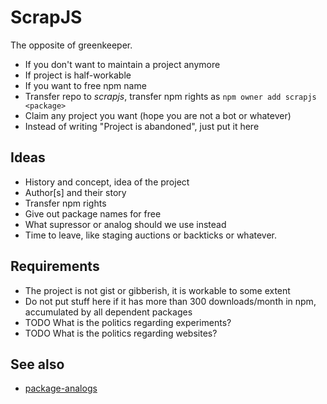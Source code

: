 # ScrapJS

The opposite of greenkeeper.

* If you don't want to maintain a project anymore
* If project is half-workable
* If you want to free npm name
* Transfer repo to _scrapjs_, transfer npm rights as `npm owner add scrapjs <package>`
* Claim any project you want (hope you are not a bot or whatever)
* Instead of writing "Project is abandoned", just put it here

## Ideas

* History and concept, idea of the project
* Author[s] and their story
* Transfer npm rights
* Give out package names for free
* What supressor or analog should we use instead
* Time to leave, like staging auctions or backticks or whatever.

## Requirements

* The project is not gist or gibberish, it is workable to some extent
* Do not put stuff here if it has more than 300 downloads/month in npm, accumulated by all dependent packages
* TODO What is the politics regarding experiments?
* TODO What is the politics regarding websites?


## See also

* [package-analogs](https://github.com/dfcreative/package-analogs)
